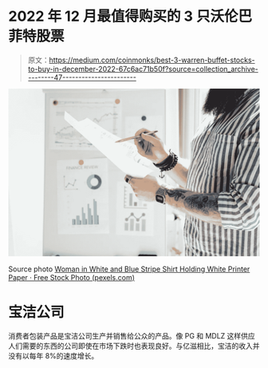 # 2022 年 12 月最值得购买的 3 只沃伦巴菲特股票

> 原文：<https://medium.com/coinmonks/best-3-warren-buffet-stocks-to-buy-in-december-2022-67c6ac71b50f?source=collection_archive---------47----------------------->

![](img/719871e2f3e971997a8093e789af6128.png)

Source photo [Woman in White and Blue Stripe Shirt Holding White Printer Paper · Free Stock Photo (pexels.com)](https://www.pexels.com/photo/woman-in-white-and-blue-stripe-shirt-holding-white-printer-paper-7876374/)

# 宝洁公司

消费者包装产品是宝洁公司生产并销售给公众的产品。像 PG 和 MDLZ 这样供应人们需要的东西的公司即使在市场下跌时也表现良好。与亿滋相比，宝洁的收入并没有以每年 8%的速度增长。